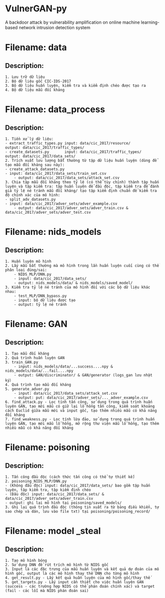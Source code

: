 # VulnerGAN-py
A backdoor attack by vulnerability amplification on online machine learning-based network intrusion detection system



# Filename: data
## Description:
    1. Lưu trữ dữ liệu
    2. Bộ dữ liệu gốc CIC-IDS-2017
    3. Bộ dữ liệu huấn luyện, kiểm tra và kiểm định chéo được tạo ra
    4. Bộ dữ liệu mẫu đối kháng

# Filename: data_process
## Description:
    1. Tiền xử lý dữ liệu:
    - extract_traffic_types.py input: data/cic_2017/resource/       output: data/cic_2017/traffic_types/
    - create_datasets.py       input: data/cic_2017/traffic_types/  output: data/cic_2017/data_sets/
    2. Trích xuất lưu lượng bất thường từ tập dữ liệu huấn luyện (dùng để tạo mẫu đối kháng sau này):
    - create_attack_datasets.py   
	- input: data/cic_2017/data_sets/train_set.csv
    	- output: data/cic_2017/data_sets/attack_set.csv
    3. Chia tập mẫu đối kháng theo tỷ lệ (có thể tùy chỉnh) thành tập huấn luyện và tập kiểm tra: tập huấn luyện để đầu độc, tập kiểm tra để đánh giá tỷ lệ né tránh mẫu đối kháng/ tạo tập kiểm định chuẩn để kiểm tra độ chính xác của mô hình:
    - split_adv_datasets.py 
	- input: data/cic_2017/adver_sets/adver_example.csv
    	- output: data/cic_2017/adver_sets/adver_train.csv & data/cic_2017/adver_sets/adver_test.csv

		
# Filename: nids_models
## Description:
    1. Huấn luyện mô hình
    2. Lấy mẫu bất thường mà mô hình trong lần huấn luyện cuối cùng có thể phân loại đúng/sai:
        - NIDS_MLP/DNN.py          
        - input: data/cic_2017/data_sets/      
        - output: nids_models/data/ & nids_models/saved_model/
    3. Kiểm tra tỷ lệ né tránh của mô hình đối với các bộ dữ liệu khác nhau:
        - test_MLP/DNN_bypass.py     
        - input: bộ dữ liệu được tạo                    
        - output: tỷ lệ né tránh


# Filename: GAN
## Description:
    1. Tạo mẫu đối kháng
    2. Quá trình huấn luyện GAN
    3. train_GAN.py
        - input: nids_models/data/...success....npy & nids_models/data/...fail....npy
        - output: GAN/discriminator/ & GAN/generator (logs_gan lưu nhật ký）
    4. Quá trình tạo mẫu đối kháng
    5. generate_adver.py
        - input: data/cic_2017/data_sets/attack_set.csv
        - output: put: data/cic_2017/adver_sets/..._adver_example.csv
    6. find_attack.py - Lọc tính tấn công, sử dụng trong quá trình huấn luyện GAN, tạo mới mẫu có giữ lại lỗ hổng tấn công, kiểm soát khoảng cách Euclid giữa mẫu mới và input gốc, tạo thêm nhiều mẫu có khả năng đối kháng
    7. find_weakness.py - Lọc tính lừa đảo, sử dụng trong quá trình huấn luyện GAN, tạo mới mẫu lỗ hổng, mở rộng thư viện mẫu lỗ hổng, tạo thêm nhiều mẫu có khả năng đối kháng


# Filename: poisoning
## Description:
    1. Tấn công đầu độc (cách thức tấn công có thể tự thiết kế)
    2. poisoning_NIDS_MLP/DNN.py
    - (Không đầu độc) input: data/cic_2017/data_sets/ bao gồm tập huấn luyện, tập kiểm tra, tập kiểm định chéo
    - (Đầu độc) input: data/cic_2017/data_sets/ & data/cic_2017/adver_sets/adver_train.csv
    - output: ghi lại mô hình tại poisoning/saved_models/
    3. Ghi lại quá trình đầu độc (thông tin xuất ra từ bảng điều khiển, tự sao chép và dán, lưu vào file txt) tại poisoning/poisoning_record/

   
# Filename: model _steal
## Description:
    1. Tạo mô hình bóng
    2. Sử dụng DNN để rút trích mô hình từ NIDS gốc
    3. Input là các đặc trưng của mẫu huấn luyện và kết quả dự đoán của mô hình gốc, output là các mô hình thay thế DNN cho từng mô hình
    4. get_result.py - Lấy kết quả huấn luyện của mô hình gốc/thay thế
    5. get_targets.py - Lấy input cần thiết cho việc huấn luyện GAN (success - các trường hợp NIDS có thể phán đoán chính xác) và target (fail - các lỗi mà NIDS phán đoán sai)

